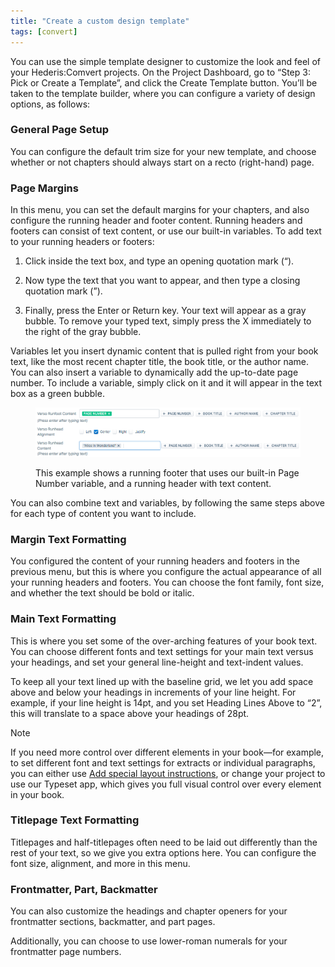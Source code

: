 ```yaml
---
title: "Create a custom design template"
tags: [convert]
---
```

 
<html><body><section data-type="chapter" class="hsecchapter" data-hederis-type="hsecchapter" id="convert-template-designer" data-pi-attrs="id: convert-template-designer; data-tags: convert;" role="doc-chapter" data-tags="convert" data-author-name=" " data-book-title=" " title="Create a custom design template"><p class="hblkp" data-hederis-type="hblkp" id="pY3cC7m1l">You can use the simple template designer to customize the look and feel of your Hederis:Comvert projects. On the Project Dashboard, go to &#8220;Step 3: Pick or Create a Template&#8221;, and click the Create Template button. You&#8217;ll be taken to the template builder, where you can configure a variety of design options, as follows:</p><section class="hwprsubsection" data-hederis-type="hwprsubsection" id="pjOOGYJ5V" data-type="subsection" title="General Page Setup"><h1 data-hederis-type="hblktitle" class="hblktitle" id="pvIjL3vqB">General Page Setup</h1><p class="hblkp" data-hederis-type="hblkp" id="p9Zm9AHwh">You can configure the default trim size for your new template, and choose whether or not chapters should always start on a recto (right-hand) page.</p></section><section class="hwprsubsection" data-hederis-type="hwprsubsection" id="povvxvo5P" data-type="subsection" title="Page Margins"><h1 data-hederis-type="hblktitle" class="hblktitle" id="plkHm9eb1">Page Margins</h1><p class="hblkp" data-hederis-type="hblkp" id="pFiUwy69u">In this menu, you can set the default margins for your chapters, and also configure the running header and footer content. Running headers and footers can consist of text content, or use our built-in variables. To add text to your running headers or footers:</p><ol class="hwprnumlist" data-hederis-type="hwprnumlist" id="pddgO8rB4"><li class="hblkoli" data-hederis-type="hblkoli" id="lijyoQD5hc"><p class="hblkoli" data-hederis-type="hblklip" id="pd10EvwJZ">Click inside the text box, and type an opening quotation mark (&#8220;).</p></li><li class="hblkoli" data-hederis-type="hblkoli" id="liDogFTvqO"><p class="hblkoli" data-hederis-type="hblklip" id="pqg7A6oij">Now type the text that you want to appear, and then type a closing quotation mark (&#8221;).</p></li><li class="hblkoli" data-hederis-type="hblkoli" id="liMC3Tue1X"><p class="hblkoli" data-hederis-type="hblklip" id="pkmydQOOz">Finally, press the Enter or Return key. Your text will appear as a gray bubble. To remove your typed text, simply press the X immediately to the right of the gray bubble.</p></li></ol><p class="hblkp" data-hederis-type="hblkp" id="psldFh52X">Variables let you insert dynamic content that is pulled right from your book text, like the most recent chapter title, the book title, or the author name. You can also insert a variable to dynamically add the up-to-date page number. To include a variable, simply click on it and it will appear in the text box as a green bubble.</p><figure class="hwprfig" data-hederis-type="hwprfig" id="pqjPdcr3x"><img data-hederis-type="hblkimg" class="hblkimg" id="pokeS2D5C" src="/images/runheadfoot.png" data-img-src="/images/runheadfoot.png"/><p class="hblkcaption" data-hederis-type="hblkcaption" id="p7QP3room">This example shows a running footer that uses our built-in Page Number variable, and a running header with text content.</p></figure><p class="hblkp" data-hederis-type="hblkp" id="pFt7tRjuA">You can also combine text and variables, by following the same steps above for each type of content you want to include.</p></section><section class="hwprsubsection" data-hederis-type="hwprsubsection" id="pItNjAHZm" data-type="subsection" title="Margin Text Formatting"><h1 data-hederis-type="hblktitle" class="hblktitle" id="pK19rvm6J">Margin Text Formatting</h1><p class="hblkp" data-hederis-type="hblkp" id="pHOjjSk0a">You configured the content of your running headers and footers in the previous menu, but this is where you configure the actual appearance of all your running headers and footers. You can choose the font family, font size, and whether the text should be bold or italic.</p></section><section class="hwprsubsection" data-hederis-type="hwprsubsection" id="p7lfRe6T1" data-type="subsection" title="Main Text Formatting"><h1 data-hederis-type="hblktitle" class="hblktitle" id="pKu2CrRVX">Main Text Formatting</h1><p class="hblkp" data-hederis-type="hblkp" id="pGSM2eAZR">This is where you set some of the over-arching features of your book text. You can choose different fonts and text settings for your main text versus your headings, and set your general line-height and text-indent values.</p><p class="hblkp" data-hederis-type="hblkp" id="pw83bbMWM">To keep all your text lined up with the baseline grid, we let you add space above and below your headings in increments of your line height. For example, if your line height is 14pt, and you set Heading Lines Above to &#8220;2&#8221;, this will translate to a space above your headings of 28pt. </p><aside class="hwprbox box" data-hederis-type="hwprbox" id="pqxsEubH9" data-type="sidebar"><p class="hblktype" data-hederis-type="hblktype" id="pZf3WtcCM">Note</p><p class="hblkp" data-hederis-type="hblkp" id="ptGwgLkrh">If you need more control over different elements in your book&#8212;for example, to set different font and text settings for extracts or individual paragraphs, you can either use <a href="{% link _docs/custom-design.md %}" data-hederis-type="hspana" id="prEgXByht"><span class="Hyperlink" data-hederis-type="hspnspan" id="pypeyjLUF">Add special layout instructions</span></a>, or change your project to use our Typeset app, which gives you full visual control over every element in your book.</p></aside></section><section class="hwprsubsection" data-hederis-type="hwprsubsection" id="pb9zNNGW5" data-type="subsection" title="Titlepage Text Formatting"><h1 data-hederis-type="hblktitle" class="hblktitle" id="pZQxPv65k">Titlepage Text Formatting</h1><p class="hblkp" data-hederis-type="hblkp" id="pPpqtHJK2">Titlepages and half-titlepages often need to be laid out differently than the rest of your text, so we give you extra options here. You can configure the font size, alignment, and more in this menu.</p></section><section class="hwprsubsection" data-hederis-type="hwprsubsection" id="pHjcl34YP" data-type="subsection" title="Frontmatter, Part, Backmatter"><h1 data-hederis-type="hblktitle" class="hblktitle" id="ppHlK49BB">Frontmatter, Part, Backmatter</h1><p class="hblkp" data-hederis-type="hblkp" id="ppK084K28">You can also customize the headings and chapter openers for your frontmatter sections, backmatter, and part pages.</p><p class="hblkp" data-hederis-type="hblkp" id="pqLyRPc9j">Additionally, you can choose to use lower-roman numerals for your frontmatter page numbers.</p></section></section></body></html>
